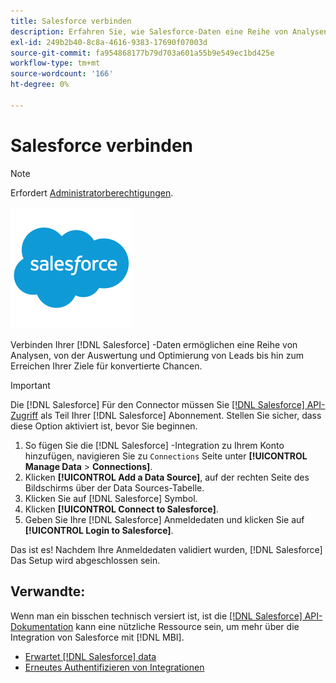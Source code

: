 ```yaml
---
title: Salesforce verbinden
description: Erfahren Sie, wie Salesforce-Daten eine Reihe von Analysen ermöglichen, von der Auswertung und Optimierung von Leads bis hin zum Erreichen Ihrer Ziele für konvertierte Gelegenheiten.
exl-id: 249b2b40-8c8a-4616-9383-17690f07003d
source-git-commit: fa954868177b79d703a601a55b9e549ec1bd425e
workflow-type: tm+mt
source-wordcount: '166'
ht-degree: 0%

---
```


# Salesforce verbinden

>[!NOTE]
>
>Erfordert [Administratorberechtigungen](../../../administrator/user-management/user-management.md).

![](../../../assets/Salesforce_Logo.png)

Verbinden Ihrer [!DNL Salesforce] -Daten ermöglichen eine Reihe von Analysen, von der Auswertung und Optimierung von Leads bis hin zum Erreichen Ihrer Ziele für konvertierte Chancen.

>[!IMPORTANT]
>
>Die [!DNL Salesforce] Für den Connector müssen Sie [[!DNL Salesforce] API-Zugriff](../integrations/salesforce.md) als Teil Ihrer [!DNL Salesforce] Abonnement. Stellen Sie sicher, dass diese Option aktiviert ist, bevor Sie beginnen.

1. So fügen Sie die [!DNL Salesforce] -Integration zu Ihrem Konto hinzufügen, navigieren Sie zu `Connections` Seite unter **[!UICONTROL Manage Data** > **Connections]**.
1. Klicken **[!UICONTROL Add a Data Source]**, auf der rechten Seite des Bildschirms über der Data Sources-Tabelle.
1. Klicken Sie auf [!DNL Salesforce] Symbol.
1. Klicken **[!UICONTROL Connect to Salesforce]**.
1. Geben Sie Ihre [!DNL Salesforce] Anmeldedaten und klicken Sie auf **[!UICONTROL Login to Salesforce]**.

Das ist es! Nachdem Ihre Anmeldedaten validiert wurden, [!DNL Salesforce] Das Setup wird abgeschlossen sein.

## Verwandte:

Wenn man ein bisschen technisch versiert ist, ist die [[!DNL Salesforce] API-Dokumentation](https://developer.salesforce.com/docs/atlas.en-us.api_rest.meta/api_rest/intro_what_is_rest_api.htm) kann eine nützliche Ressource sein, um mehr über die Integration von Salesforce mit [!DNL MBI].

* [Erwartet [!DNL Salesforce] data](../integrations/salesforce-data.md)
* [Erneutes Authentifizieren von Integrationen](https://experienceleague.adobe.com/docs/commerce-knowledge-base/kb/how-to/mbi-reauthenticating-integrations.html?lang=en)
